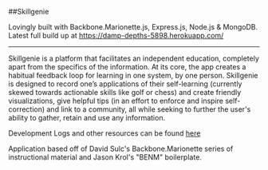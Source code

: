 ##Skillgenie

Lovingly built with Backbone.Marionette.js, Express.js, Node.js & MongoDB. Latest full build up at https://damp-depths-5898.herokuapp.com/
___

Skillgenie is a platform that facilitates an independent education, completely apart from the specifics of the information. At its core, the app creates a habitual feedback loop for learning in one system, by one person. Skillgenie is designed to record one’s applications of their self-learning (currently skewed towards actionable skills like golf or chess) and create friendly visualizations, give helpful tips (in an effort to enforce and inspire self-correction) and link to a community, all while seeking to further the user's ability to gather, retain and use any information.

Development Logs and other resources can be found [here](http://headfullofnothing.com/tag/dev/)

Application based off of David Sulc's Backbone.Marionette series of instructional material and Jason Krol's "BENM" boilerplate.


